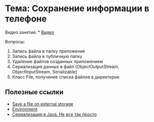 # Тема: Сохранение информации в телефоне

Видео занятия:
	*	[Видео](https://youtu.be/zWbzIsA_LGQ)


Вопросы:

1.	Запись файла в папку приложения
2.	Запись файла в публичную папку
3.	Удаление файлов созданных приложением
4. 	Сериализация данных в файл (ObjectOutputStream, ObjectInputStream, Serializable)
5. 	Класс File, получение списка файлов в директории

	
## Полезные ссылки

* [Save a file on external storage](https://developer.android.com/training/data-storage/files#WriteExternalStorage)
* [Environment](https://developer.android.com/reference/android/os/Environment)
* [Сериализация в Java. Не все так просто](https://habr.com/ru/post/431524/)